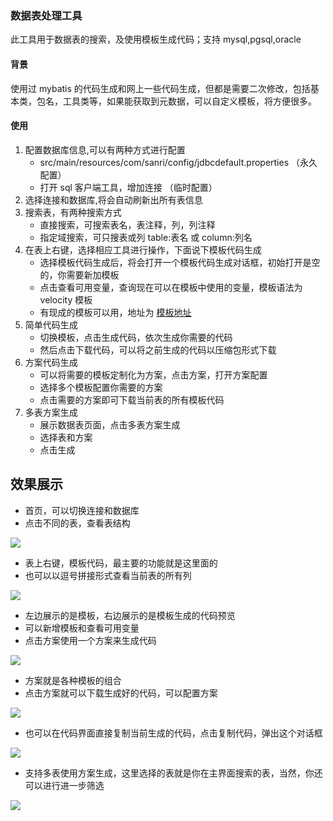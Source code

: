 ### 数据表处理工具

此工具用于数据表的搜索，及使用模板生成代码；支持 mysql,pgsql,oracle

#### 背景

使用过 mybatis 的代码生成和网上一些代码生成，但都是需要二次修改，包括基本类，包名，工具类等，如果能获取到元数据，可以自定义模板，将方便很多。

#### 使用

1. 配置数据库信息,可以有两种方式进行配置
   * src/main/resources/com/sanri/config/jdbcdefault.properties （永久配置）
   * 打开 sql 客户端工具，增加连接 （临时配置）
2. 选择连接和数据库,将会自动刷新出所有表信息
3. 搜索表，有两种搜索方式
   * 直接搜索，可搜索表名，表注释，列，列注释
   * 指定域搜索，可只搜表或列 table:表名 或 column:列名
4. 在表上右键，选择相应工具进行操作，下面说下模板代码生成
   - 选择模板代码生成后，将会打开一个模板代码生成对话框，初始打开是空的，你需要新加模板
   - 点击查看可用变量，查询现在可以在模板中使用的变量，模板语法为 velocity 模板
   - 有现成的模板可以用，地址为 [模板地址](https://github.com/sanri1993/resources/tree/master/sanri-tools-maven/sanritoolsconfig/tableTemplate)
5. 简单代码生成
   * 切换模板，点击生成代码，依次生成你需要的代码
   * 然后点击下载代码，可以将之前生成的代码以压缩包形式下载
6. 方案代码生成
   * 可以将需要的模板定制化为方案，点击方案，打开方案配置
   * 选择多个模板配置你需要的方案
   * 点击需要的方案即可下载当前表的所有模板代码
7. 多表方案生成
   * 展示数据表页面，点击多表方案生成
   * 选择表和方案
   * 点击生成



## 效果展示

* 首页，可以切换连接和数据库
* 点击不同的表，查看表结构

![](http://pic.yupoo.com/sanri1993/113cefa3/e5ab1197.png)

* 表上右键，模板代码，最主要的功能就是这里面的
* 也可以以逗号拼接形式查看当前表的所有列

![](http://pic.yupoo.com/sanri1993/392a22d6/5fda8e5d.png)

* 左边展示的是模板，右边展示的是模板生成的代码预览
* 可以新增模板和查看可用变量
* 点击方案使用一个方案来生成代码

![](http://pic.yupoo.com/sanri1993/6fa11d7c/50fbc29f.png)

* 方案就是各种模板的组合 
* 点击方案就可以下载生成好的代码，可以配置方案

![](http://pic.yupoo.com/sanri1993/127e7db0/5b5d546f.png)

* 也可以在代码界面直接复制当前生成的代码，点击复制代码，弹出这个对话框 

![](http://pic.yupoo.com/sanri1993/5c94b393/9d18cfce.png)

* 支持多表使用方案生成，这里选择的表就是你在主界面搜索的表，当然，你还可以进行进一步筛选

![](http://pic.yupoo.com/sanri1993/48dee396/d72eb722.png)